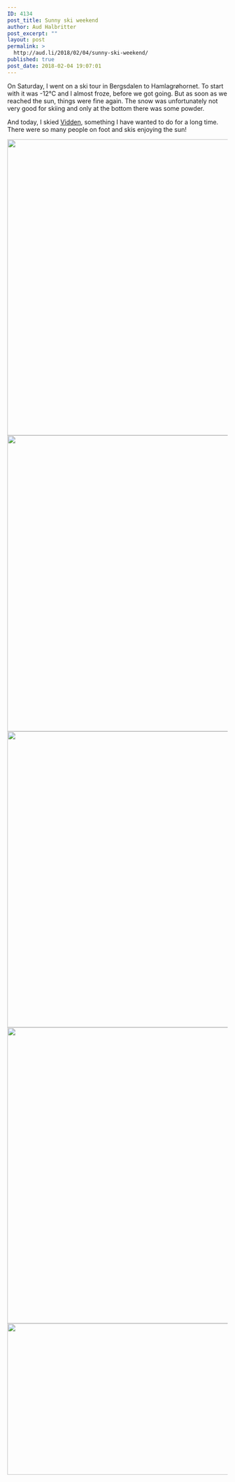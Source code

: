 ```yaml
---
ID: 4134
post_title: Sunny ski weekend
author: Aud Halbritter
post_excerpt: ""
layout: post
permalink: >
  http://aud.li/2018/02/04/sunny-ski-weekend/
published: true
post_date: 2018-02-04 19:07:01
---
```

On Saturday, I went on a ski tour in Bergsdalen to Hamlagrøhornet. To start with it was -12°C and I almost froze, before we got going. But as soon as we reached the sun, things were fine again. The snow was unfortunately not very good for skiing and only at the bottom there was some powder.

And today, I skied <a href="http://aud.li/2016/10/23/hiking-on-vidden/">Vidden</a>, something I have wanted to do for a long time. There were so many people on foot and skis enjoying the sun!

<a href="http://aud.li/wp-content/uploads/2018/02/Foto-03.02.18-10-59-28.jpg"><img class="alignnone size-large wp-image-4135" src="http://aud.li/wp-content/uploads/2018/02/Foto-03.02.18-10-59-28-1024x768.jpg" alt="" width="900" height="675" /></a> <a href="http://aud.li/wp-content/uploads/2018/02/Foto-03.02.18-11-40-00.jpg"><img class="alignnone size-large wp-image-4136" src="http://aud.li/wp-content/uploads/2018/02/Foto-03.02.18-11-40-00-1024x768.jpg" alt="" width="900" height="675" /></a> <a href="http://aud.li/wp-content/uploads/2018/02/Foto-03.02.18-13-41-40.jpg"><img class="alignnone size-large wp-image-4137" src="http://aud.li/wp-content/uploads/2018/02/Foto-03.02.18-13-41-40-1024x768.jpg" alt="" width="900" height="675" /></a> <a href="http://aud.li/wp-content/uploads/2018/02/Foto-04.02.18-12-13-51.jpg"><img class="alignnone size-large wp-image-4138" src="http://aud.li/wp-content/uploads/2018/02/Foto-04.02.18-12-13-51-1024x768.jpg" alt="" width="900" height="675" /></a> <a href="http://aud.li/wp-content/uploads/2018/02/Foto-04.02.18-13-07-57.jpg"><img class="alignnone size-large wp-image-4139" src="http://aud.li/wp-content/uploads/2018/02/Foto-04.02.18-13-07-57-1024x392.jpg" alt="" width="900" height="345" /></a>